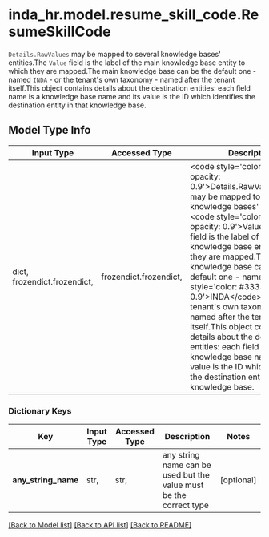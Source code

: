 # inda_hr.model.resume_skill_code.ResumeSkillCode

<code style='color: #333333; opacity: 0.9'>Details.RawValues</code> may be mapped to several knowledge bases' entities.The <code style='color: #333333; opacity: 0.9'>Value</code> field is the label of the main knowledge base entity to which they are mapped.The main knowledge base can be the default one - named <code style='color: #333333; opacity: 0.9'>INDA</code> - or the tenant's own taxonomy - named after the tenant itself.This object contains details about the destination entities: each field name is a knowledge base name and its value is the ID which identifies the destination entity in that knowledge base.

## Model Type Info
Input Type | Accessed Type | Description | Notes
------------ | ------------- | ------------- | -------------
dict, frozendict.frozendict,  | frozendict.frozendict,  | &lt;code style&#x3D;&#x27;color: #333333; opacity: 0.9&#x27;&gt;Details.RawValues&lt;/code&gt; may be mapped to several knowledge bases&#x27; entities.The &lt;code style&#x3D;&#x27;color: #333333; opacity: 0.9&#x27;&gt;Value&lt;/code&gt; field is the label of the main knowledge base entity to which they are mapped.The main knowledge base can be the default one - named &lt;code style&#x3D;&#x27;color: #333333; opacity: 0.9&#x27;&gt;INDA&lt;/code&gt; - or the tenant&#x27;s own taxonomy - named after the tenant itself.This object contains details about the destination entities: each field name is a knowledge base name and its value is the ID which identifies the destination entity in that knowledge base. | 

### Dictionary Keys
Key | Input Type | Accessed Type | Description | Notes
------------ | ------------- | ------------- | ------------- | -------------
**any_string_name** | str,  | str,  | any string name can be used but the value must be the correct type | [optional] 

[[Back to Model list]](../../README.md#documentation-for-models) [[Back to API list]](../../README.md#documentation-for-api-endpoints) [[Back to README]](../../README.md)

